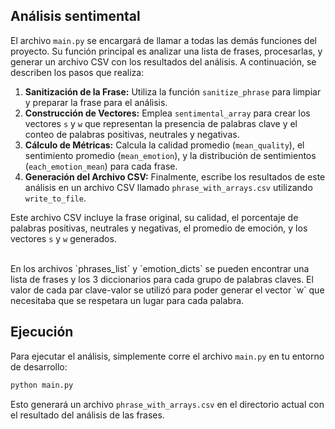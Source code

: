 ## Análisis sentimental

El archivo `main.py` se encargará de llamar a todas las demás funciones del proyecto. Su función principal es analizar una lista de frases, procesarlas, y generar un archivo CSV con los resultados del análisis. A continuación, se describen los pasos que realiza:

1. **Sanitización de la Frase:** Utiliza la función `sanitize_phrase` para limpiar y preparar la frase para el análisis.
2. **Construcción de Vectores:** Emplea `sentimental_array` para crear los vectores `s` y `w` que representan la presencia de palabras clave y el conteo de palabras positivas, neutrales y negativas.
3. **Cálculo de Métricas:** Calcula la calidad promedio (`mean_quality`), el sentimiento promedio (`mean_emotion`), y la distribución de sentimientos (`each_emotion_mean`) para cada frase.
4. **Generación del Archivo CSV:** Finalmente, escribe los resultados de este análisis en un archivo CSV llamado `phrase_with_arrays.csv` utilizando `write_to_file`.

Este archivo CSV incluye la frase original, su calidad, el porcentaje de palabras positivas, neutrales y negativas, el promedio de emoción, y los vectores `s` y `w` generados.

<br>
En los archivos `phrases_list` y `emotion_dicts` se pueden encontrar una lista de frases y los 3 diccionarios para cada grupo de palabras claves. El valor de cada par clave-valor se utilizó para poder generar el vector `w` que necesitaba que se respetara un lugar para cada palabra. 

## Ejecución

Para ejecutar el análisis, simplemente corre el archivo `main.py` en tu entorno de desarrollo:

```bash
python main.py
```

Esto generará un archivo `phrase_with_arrays.csv` en el directorio actual con el resultado del análisis de las frases.
